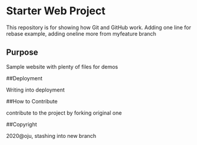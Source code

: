 # Starter Web Project

This repository is for showing how Git and GitHub work. Adding one line for rebase example, adding oneline more from myfeature branch

## Purpose

Sample website with plenty of files for demos

##Deployment

Writing into deployment 

##How to Contribute

contribute to the project by forking original one

##Copyright

2020@oju, stashing into new branch


